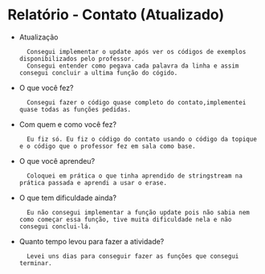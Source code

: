 # Relatório - Contato (Atualizado)
- Atualização 

        Consegui implementar o update após ver os códigos de exemplos disponibilizados pelo professor.
        Consegui entender como pegava cada palavra da linha e assim consegui concluir a ultima função do cógido. 
- O que você fez?

        Consegui fazer o código quase completo do contato,implementei quase todas as funções pedidas.


- Com quem e como você fez?    
    
        Eu fiz só. Eu fiz o código do contato usando o código da topique e o código que o professor fez em sala como base.

- O que você aprendeu?

        Coloquei em prática o que tinha aprendido de stringstream na prática passada e aprendi a usar o erase.
        
        
- O que tem dificuldade ainda?

        Eu não consegui implementar a função update pois não sabia nem como começar essa função, tive muita dificuldade nela e não consegui conclui-lá.

- Quanto tempo levou para fazer a atividade?

        Levei uns dias para conseguir fazer as funções que consegui terminar.


